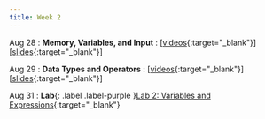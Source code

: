 ```yaml
---
title: Week 2
---
```


Aug 28
: **Memory, Variables, and Input**
  : \[[videos](https://www.youtube.com/playlist?list=PLr509y092L28mMKYbl4cqA26SrxJfd50z){:target="_blank"}\] \[[slides](https://docs.google.com/presentation/d/1Gx89HbRmqStnIiwTgHhzEq3vzFETc1P1V1KF6a-p58s/edit?usp=sharing){:target="_blank"}\]
  
Aug 29
: **Data Types and Operators**
  : \[[videos](https://youtube.com/playlist?list=PLr509y092L28OfTqL6EiJwlk3ycYGYaQI){:target="_blank"}\] \[[slides](https://docs.google.com/presentation/d/1GRMJ4qYKZh2y3nZWcF6S4t6vNGZaYv4Di57DFQAgL5s/edit?usp=sharing){:target="_blank"}\]
<!-- : **Lab 1 due**{: .label .label-red } -->

Aug 31
: **Lab**{: .label .label-purple }[Lab 2: Variables and Expressions](https://class.mimir.io/projects/ea7024cf-a0f8-4786-9a6f-801fdea6e993){:target="_blank"}


<!-- Sep 4 -->
<!-- : **HW**{: .label .label-blue }Released: [HW2: Variables and Types](https://class.mimir.io/assignments/5e7aad41-169d-49e6-a052-1d64ba1fb545) -->



